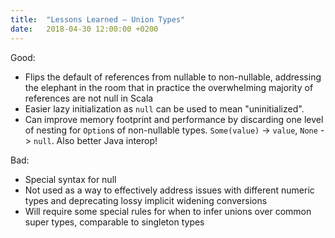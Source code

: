 ```yaml
---
title:  "Lessons Learned – Union Types"
date:   2018-04-30 12:00:00 +0200
---
```


Good:
- Flips the default of references from nullable to non-nullable, addressing the
  elephant in the room that in practice the overwhelming majority of references
  are not null in Scala
- Easier lazy initialization as `null` can be used to mean "uninitialized".
- Can improve memory footprint and performance by discarding one level of
  nesting for `Option`s of non-nullable types. `Some(value)` -> `value`,
  `None` -> `null`. Also better Java interop!

Bad:
- Special syntax for null
- Not used as a way to effectively address issues with different numeric types
  and deprecating lossy implicit widening conversions
- Will require some special rules for when to infer unions over common super
  types, comparable to singleton types

